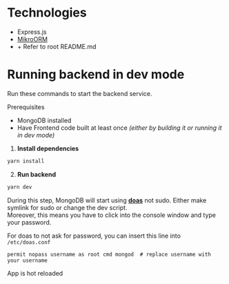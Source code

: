 # Technologies

-   Express.js
-   [MikroORM](https://mikro-orm.io/)
-   \+ Refer to root README.md

# Running backend in dev mode

Run these commands to start the backend service.

Prerequisites

-   MongoDB installed
-   Have Frontend code built at least once _(either by building it or running it in dev mode)_

1. **Install dependencies**

```bash
yarn install
```

2. **Run backend**

```bash
yarn dev
```

During this step, MongoDB will start using <u>**doas**</u> not sudo. Either make symlink for sudo or change the dev
script.  
Moreover, this means you have to click into the console window and type your password.

For doas to not ask for password, you can insert this line into `/etc/doas.conf`

```text
permit nopass username as root cmd mongod  # replace username with your username
```

App is hot reloaded
